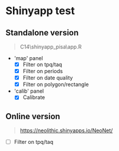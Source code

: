 # Shinyapp test

## Standalone version
> C14\shinyapp_pisa\app.R

* 'map' panel
  + [x] Filter on tpq/taq
  + [x] Filter on periods
  + [x] Filter on date quality
  + [x] Filter on polygon/rectangle
* 'calib' panel
  + [x] Calibrate

## Online version
> https://neolithic.shinyapps.io/NeoNet/

- [ ] Filter on tpq/taq
